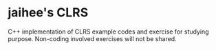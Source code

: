# jaihee's CLRS 

C++ implementation of CLRS example codes and exercise for studying purpose. Non-coding involved exercises will not be shared.


